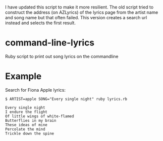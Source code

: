 I have updated this script to make it more resilient.
The old script tried to construct the address (on AZLyrics) of the lyrics page from the artist name and song name but that often failed.
This version creates a search url instead and selects the first result.

command-line-lyrics
===================

Ruby script to print out song lyrics on the commandline

Example
=======
Search for Fiona Apple lyrics: 

    $ ARTIST=apple SONG="Every single night" ruby lyrics.rb 

    Every single night
    I endure the flight
    Of little wings of white-flamed
    Butterflies in my brain
    These ideas of mine
    Percolate the mind
    Trickle down the spine
